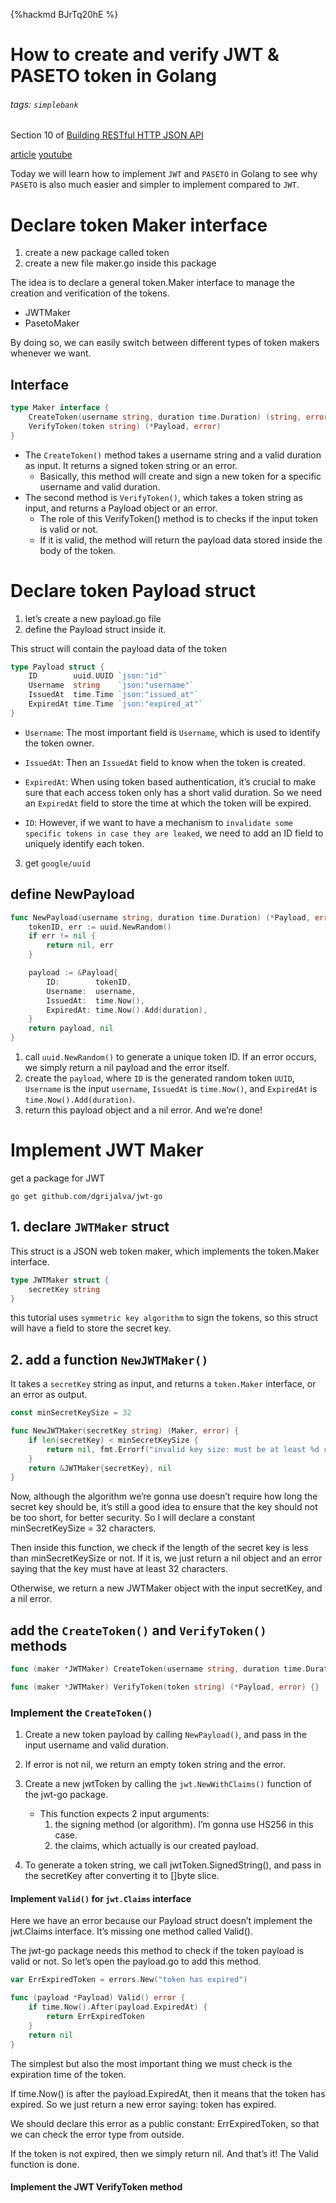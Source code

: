 {%hackmd BJrTq20hE %}
# How to create and verify JWT & PASETO token in Golang
###### tags: `simplebank`

Section 10 of [Building RESTful HTTP JSON API](/Ts3fNR-oTPCvC2mnrWDHyQ)

[article](https://dev.to/techschoolguru/how-to-create-and-verify-jwt-paseto-token-in-golang-1l5j)
[youtube](https://www.youtube.com/watch?v=mJ8b5GcvoxQ&list=PLy_6D98if3ULEtXtNSY_2qN21VCKgoQAE&index=20)

Today we will learn how to implement `JWT` and `PASETO` in Golang to see why `PASETO` is also much easier and simpler to implement compared to `JWT`.

# Declare token Maker interface
1. create a new package called token
2. create a new file maker.go inside this package

The idea is to declare a general token.Maker interface to manage the creation and verification of the tokens.
- JWTMaker
- PasetoMaker

By doing so, we can easily switch between different types of token makers whenever we want.

## Interface
```go
type Maker interface {
    CreateToken(username string, duration time.Duration) (string, error)
    VerifyToken(token string) (*Payload, error)
}
```
- The `CreateToken()` method takes a username string and a valid duration as input. It returns a signed token string or an error.
    - Basically, this method will create and sign a new token for a specific username and valid duration.
- The second method is `VerifyToken()`, which takes a token string as input, and returns a Payload object or an error.
    - The role of this VerifyToken() method is to checks if the input token is valid or not. 
    - If it is valid, the method will return the payload data stored inside the body of the token.


# Declare token Payload struct
1. let’s create a new payload.go file
2. define the Payload struct inside it.

This struct will contain the payload data of the token

```go
type Payload struct {
    ID        uuid.UUID `json:"id"`
    Username  string    `json:"username"`
    IssuedAt  time.Time `json:"issued_at"`
    ExpiredAt time.Time `json:"expired_at"`
}
```

- `Username`: The most important field is `Username`, which is used to identify the token owner.
- `IssuedAt`: Then an `IssuedAt` field to know when the token is created.
- `ExpiredAt`: When using token based authentication, it’s crucial to make sure that each access token only has a short valid duration. So we need an `ExpiredAt` field to store the time at which the token will be expired.

- `ID`: However, if we want to have a mechanism to `invalidate some specific tokens in case they are leaked`, we need to add an ID field to uniquely identify each token.

3. get `google/uuid`

## define NewPayload
```go
func NewPayload(username string, duration time.Duration) (*Payload, error) {
    tokenID, err := uuid.NewRandom()
    if err != nil {
        return nil, err
    }

    payload := &Payload{
        ID:        tokenID,
        Username:  username,
        IssuedAt:  time.Now(),
        ExpiredAt: time.Now().Add(duration),
    }
    return payload, nil
}
```

1. call `uuid.NewRandom()` to generate a unique token ID. If an error occurs, we simply return a nil payload and the error itself.
2. create the `payload`, where `ID` is the generated random token `UUID`, `Username` is the input `username`, `IssuedAt` is `time.Now()`, and `ExpiredAt` is `time.Now().Add(duration)`.
3. return this payload object and a nil error. And we’re done!

# Implement JWT Maker
get a package for JWT
```
go get github.com/dgrijalva/jwt-go
```
## 1. declare `JWTMaker` struct
This struct is a JSON web token maker, which implements the token.Maker interface.

```go
type JWTMaker struct {
    secretKey string
}
```

this tutorial uses `symmetric key algorithm` to sign the tokens, so this struct will have a field to store the secret key.

## 2. add a function `NewJWTMaker()`
It takes a `secretKey` string as input, and returns a `token.Maker` interface, or an error as output.

```go
const minSecretKeySize = 32

func NewJWTMaker(secretKey string) (Maker, error) {
    if len(secretKey) < minSecretKeySize {
        return nil, fmt.Errorf("invalid key size: must be at least %d characters", minSecretKeySize)
    }
    return &JWTMaker{secretKey}, nil
}

```
Now, although the algorithm we’re gonna use doesn’t require how long the secret key should be, it’s still a good idea to ensure that the key should not be too short, for better security. So I will declare a constant minSecretKeySize = 32 characters.


Then inside this function, we check if the length of the secret key is less than minSecretKeySize or not. If it is, we just return a nil object and an error saying that the key must have at least 32 characters.

Otherwise, we return a new JWTMaker object with the input secretKey, and a nil error.

## add the `CreateToken()` and `VerifyToken()` methods
```go
func (maker *JWTMaker) CreateToken(username string, duration time.Duration) (string, error) {}

func (maker *JWTMaker) VerifyToken(token string) (*Payload, error) {}
```

### Implement the `CreateToken()`
1. Create a new token payload by calling `NewPayload()`, and pass in the input username and valid duration.
2. If error is not nil, we return an empty token string and the error.
3. Create a new jwtToken by calling the `jwt.NewWithClaims()` function of the jwt-go package.
    - This function expects 2 input arguments:
        1. the signing method (or algorithm). I’m gonna use HS256 in this case.
        2. the claims, which actually is our created payload.

4. To generate a token string, we call jwtToken.SignedString(), and pass in the secretKey after converting it to []byte slice.

#### Implement `Valid()` for `jwt.Claims` interface

Here we have an error because our Payload struct doesn’t implement the jwt.Claims interface. It’s missing one method called Valid().

The jwt-go package needs this method to check if the token payload is valid or not. So let’s open the payload.go to add this method.

```go
var ErrExpiredToken = errors.New("token has expired")

func (payload *Payload) Valid() error {
    if time.Now().After(payload.ExpiredAt) {
        return ErrExpiredToken
    }
    return nil
}
```

The simplest but also the most important thing we must check is the expiration time of the token.

If time.Now() is after the payload.ExpiredAt, then it means that the token has expired. So we just return a new error saying: token has expired.

We should declare this error as a public constant: ErrExpiredToken, so that we can check the error type from outside.

If the token is not expired, then we simply return nil. And that’s it! The Valid function is done.

#### Implement the JWT VerifyToken method
